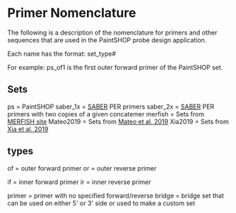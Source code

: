 # Primer Nomenclature

The following is a description of the nomenclature for primers and other sequences that are used in the PaintSHOP probe design application.

Each name has the format: set_type#

For example: ps_of1 is the first outer forward primer of the PaintSHOP set.

## Sets

ps = PaintSHOP
saber_1x = [SABER](http://saber.fish/) PER primers
saber_2x = [SABER](http://saber.fish/) PER primers with two copies of a given concatemer
merfish = Sets from [MERFISH site](http://zhuang.harvard.edu/merfish.html)
Mateo2019 = Sets from [Mateo et al. 2019](https://www.nature.com/articles/s41586-019-1035-4)
Xia2019 = Sets from [Xia et al. 2019](https://www.pnas.org/content/116/39/19490)

## types

of = outer forward primer
or = outer reverse primer

if = inner forward primer
ir = inner reverse primer

primer = primer with no specified forward/reverse
bridge = bridge set that can be used on either 5' or 3' side or used to make a custom set


